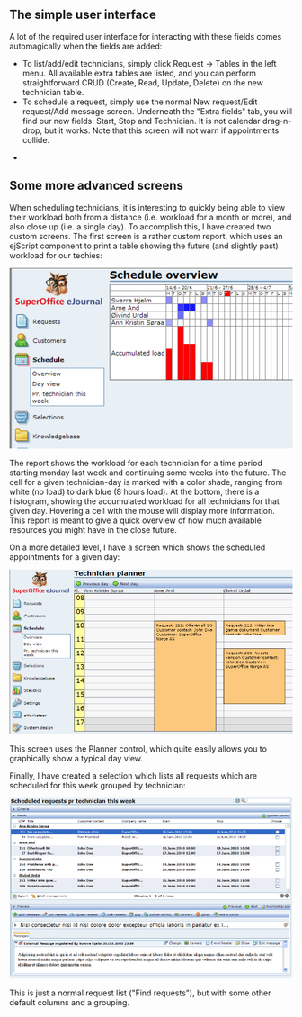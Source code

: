 <properties date="2016-06-24"
/>

The simple user interface
-------------------------

A lot of the required user interface for interacting with these fields comes automagically when the fields are added:

* To list/add/edit technicians, simply click Request -&gt; Tables in the left menu. All available extra tables are listed, and you can perform straightforward CRUD (Create, Read, Update, Delete) on the new technician table.
* To schedule a request, simply use the normal New request/Edit request/Add message screen. Underneath the "Extra fields" tab, you will find our new fields: Start, Stop and Technician. It is not calendar drag-n-drop, but it works. Note that this screen will not warn if appointments collide.

 
-

Some more advanced screens
--------------------------

When scheduling technicians, it is interesting to quickly being able to view their workload both from a distance (i.e. workload for a month or more), and also close up (i.e. a single day). To accomplish this, I have created two custom screens. The first screen is a rather custom report, which uses an ejScript component to print a table showing the future (and slightly past) workload for our techies:

![](files/overview.png)

The report shows the workload for each technician for a time period starting monday last week and continuing some weeks into the future. The cell for a given technician-day is marked with a color shade, ranging from white (no load) to dark blue (8 hours load). At the bottom, there is a histogram, showing the accumulated workload for all technicians for that given day. Hovering a cell with the mouse will display more information. This report is meant to give a quick overview of how much available resources you might have in the close future.

On a more detailed level, I have a screen which shows the scheduled appointments for a given day:

![](files/day-view.png)

This screen uses the Planner control, which quite easily allows you to graphically show a typical day view.

Finally, I have created a selection which lists all requests which are scheduled for this week grouped by technician:

![](files/requests-pr-tech.png)

This is just a normal request list ("Find requests"), but with some other default columns and a grouping.
